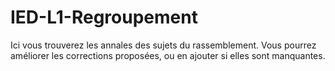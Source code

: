 # IED-L1-Regroupement
Ici vous trouverez les annales des sujets du rassemblement. Vous pourrez améliorer les corrections proposées, ou en ajouter si elles sont manquantes.
